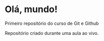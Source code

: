 # Olá, mundo!
 Primeiro repositório do curso de Git e Github

Repositório criado durante uma aula ao vivo.